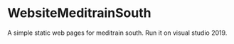 # WebsiteMeditrainSouth
A simple static web pages for meditrain south. Run it on visual studio 2019.
